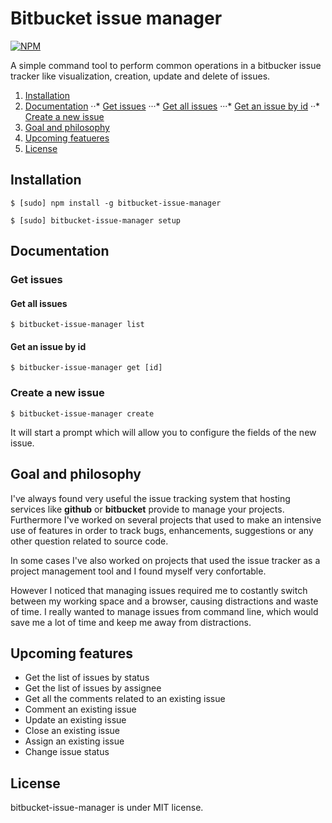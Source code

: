 # Bitbucket issue manager

[![NPM](https://nodei.co/npm/bitbucket-issue-manager.png)](https://npmjs.org/package/bitbucket-issue-manager)

A simple command tool to perform common operations in a bitbucker issue tracker like visualization, creation, update and delete of issues.

1. [Installation](#installation)
2. [Documentation](#documentation)
	··* [Get issues](#get-issues)
		···* [Get all issues](#get-all-issues)
		···* [Get an issue by id](#get-an-issue-by-id)
	··* [Create a new issue](#create-a-new-issue)
3. [Goal and philosophy](#goal-and-philosophy)
4. [Upcoming featueres](#upcoming-features)
5. [License](#license)

## Installation

```
$ [sudo] npm install -g bitbucket-issue-manager
```

```
$ [sudo] bitbucket-issue-manager setup
```

[Setup]: https://github.com/defra91/bitbucket-issue-manager/blob/master/docs/assets/setup.png "Setup module"

## Documentation

### Get issues

#### Get all issues

```
$ bitbucket-issue-manager list
```

[List]: https://github.com/defra91/bitbucket-issue-manager/blob/master/docs/assets/list.png "Get all issues"

#### Get an issue by id

```
$ bitbucker-issue-manager get [id]
```

[Get one]: https://github.com/defra91/bitbucket-issue-manager/blob/master/docs/assets/get.png "Get one issue"

### Create a new issue

```
$ bitbucket-issue-manager create
```

It will start a prompt which will allow you to configure the fields of the new issue.

[Create]: https://github.com/defra91/bitbucket-issue-manager/blob/master/docs/assets/create.png "Create a new issue"

## Goal and philosophy

I've always found very useful the issue tracking system that hosting services like **github** or **bitbucket** provide to manage your projects. Furthermore I've worked on several projects that used to make an intensive use of features in order to track bugs, enhancements, suggestions or any other question related to source code. 

In some cases I've also worked on projects that used the issue tracker as a project management tool and I found myself very confortable.

However I noticed that managing issues required me to costantly switch between my working space and a browser, causing distractions and waste of time. I really wanted to manage issues from command line, which would save me a lot of time and keep me away from distractions.

## Upcoming features

- Get the list of issues by status
- Get the list of issues by assignee
- Get all the comments related to an existing issue
- Comment an existing issue
- Update an existing issue
- Close an existing issue
- Assign an existing issue
- Change issue status

## License

bitbucket-issue-manager is under MIT license.